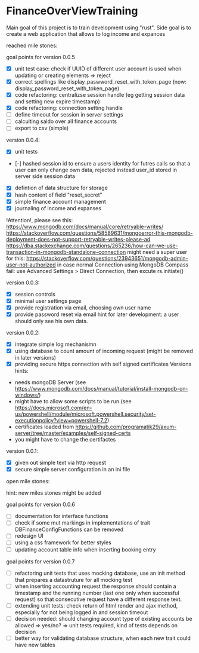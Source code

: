 # FinanceOverViewTraining
Main goal of this project is to train development using "rust". Side goal is to create a web application that allows to log income and expances

reached mile stones:

goal points for version 0.0.5
- [x] unit test case: check if UUID of different user account is used when updating or creating elements => reject
- [x] correct spellings like display_paswword_reset_with_token_page (now: display_password_reset_with_token_page)
- [x] code refactoring: centralizse session handle (eg getting session data and setting new expire timestamp)
- [x] code refactoring: connection setting handle
- [ ] define timeout for session in server settings
- [ ] calculting saldo over all finance accounts
- [ ] export to csv (simple)

version 0.0.4:
- [x] unit tests
- [-] hashed session id to ensure a users identity for futres calls so that a user can only change own data, rejected instead user_id stored in server side session data
- [x] defintion of data structure for storage
- [x] hash content of field "reset_secret"
- [x] simple finance account management
- [x] journaling of income and expanses

!Attention!, please see this:
https://www.mongodb.com/docs/manual/core/retryable-writes/
https://stackoverflow.com/questions/58589631/mongoerror-this-mongodb-deployment-does-not-support-retryable-writes-please-ad
https://dba.stackexchange.com/questions/265236/how-can-we-use-transaction-in-mongodb-standalone-connection
might need a super user for this: https://stackoverflow.com/questions/23943651/mongodb-admin-user-not-authorized
in case normal Connection using MongoDB Compass fail: use Advanced Settings > Direct Connection, then excute rs.initiate()

version 0.0.3:
- [x] session controls
- [x] minimal user settings page
- [x] provide registration via email, choosing own user name
- [x] provide password reset via email
hint for later development: a user should only see his own data.

version 0.0.2:
- [x] integrate simple log mechanismn
- [x] using database to count amount of incoming request (might be removed in later versions)
- [x] providing secure https connection with self signed certificates
Versions hints:
* needs mongoDB Server (see https://www.mongodb.com/docs/manual/tutorial/install-mongodb-on-windows/)
* might have to allow some scripts to be run (see https://docs.microsoft.com/en-us/powershell/module/microsoft.powershell.security/set-executionpolicy?view=powershell-7.2) 
* certificates loaded from https://github.com/programatik29/axum-server/tree/master/examples/self-signed-certs
* you might have to change the certifactes

version 0.0.1:
- [x] given out simple text via http request
- [x] secure simple server configuration in an ini file

open mile stones:

hint: new miles stones might be added

goal points for version 0.0.6
- [ ] documentation for interface functions
- [ ] check if some mut markings in implementations of trait DBFinanceConfigFunctions can be removed
- [ ] redesign UI
- [ ] using a css framework for better styles
- [ ] updating account table info when inserting booking entry

goal points for version 0.0.7
- [ ] refactoring unit tests that uses mocking database, use an init method that prepares a datastruture for all mocking test
- [ ] when inserting accounting request the response should contain a timestamp and the running number (last one only when successful request) so that consecutive request have a different response text.
- [ ] extending unit tests: check return of html render and ajax method, especially for not being logged in and session timeout
- [ ] decision needed: should changing account type of existing accounts be allowed => yes/no? => unit tests required, kind of tests depends on decision
- [ ] better way for validating database structure, when each new trait could have new tables